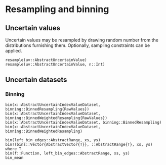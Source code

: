 # Resampling and binning

## Uncertain values

Uncertain values may be resampled by drawing random number from the distributions
furnishing them. Optionally, sampling constraints can be applied.


```@docs
resample(uv::AbstractUncertainValue)
resample(uv::AbstractUncertainValue, n::Int)
```

## Uncertain datasets

### Binning

```@docs
bin(x::AbstractUncertainIndexValueDataset, binning::BinnedResampling{RawValues})
bin(x::AbstractUncertainIndexValueDataset, binning::BinnedWeightedResampling{RawValues})
bin(x::AbstractUncertainIndexValueDataset, binning::BinnedResampling)
bin(x::AbstractUncertainIndexValueDataset, binning::BinnedWeightedResampling)
```

```@docs
bin(left_bin_edges::AbstractRange, xs, ys)
bin!(bins::Vector{AbstractVector{T}}, ::AbstractRange{T}, xs, ys) where T
bin(f::Function, left_bin_edges::AbstractRange, xs, ys)
bin_mean
```
